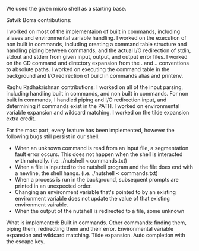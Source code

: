 We used the given micro shell as a starting base.

Satvik Borra contributions:

I worked on most of the implementaion of built in commands, including aliases and environmental variable handling.
I worked on the execution of non built in commands, including creating a command table structure and handling piping between commands, and the actual I/O redirection of stdin, stdout and stderr from given input, output, and output error files.
I worked on the CD command and directory expansion from the . and .. conventions to absolute paths.
I worked on executing the command table in the background and I/O redirection of build in commands alias and printenv.

Raghu Radhakrishnan contributions:
I worked on all of the input parsing, including handling built in commands, and non built in commands.
For non built in commands, I handled piping and I/O redirection input, and determining if commands exist in the PATH.
I worked on environmental variable expansion and wildcard matching.
I worked on the tilde expansion extra credit. 

For the most part, every feature has been implemented, however the following bugs still persist in our shell:
- When an unknown command is read from an input file, a segmentation fault error occurs. This does not happen when the shell is interacted with naturally. (i.e. ./nutshell < commands.txt)
- When a file is inputted to the nutshell program and the file does end with a newline, the shell hangs. (i.e. ./nutshell < commands.txt)
- When a process is run in the background, subsequent prompts are printed in an unexpected order.
- Changing an environment variable that's pointed to by an existing environment variable does not update the value of that existing environment vairable.
- When the output of the nutshell is redirected to a file, some unknown 

What is implemented:
Built in commands.
Other commands: finding them, piping them, redirecting them and their error.
Environmental variable expansion and wildcard matching.
Tilde expansion.
Auto completion with the escape key.